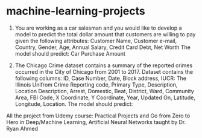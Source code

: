 # machine-learning-projects

1. You are working as a car salesman and you would like to develop a model to predict the total dollar amount that customers are willing to pay given the following attributes:
Customer Name, Customer e-mail, Country, Gender, Age, Annual Salary, Credit Card Debt, Net Worth
The model should predict:
Car Purchase Amount

2. The Chicago Crime dataset contains a summary of the reported crimes occurred in the City of Chicago from 2001 to 2017.
Dataset contains the following columns: ID, Case Number, Date, Block address, IUCR: The Illinois Unifrom Crime Reporting code, Primary Type, Description, Location Description, Arrest, Domestic, Beat, District, Ward, Community Area, FBI Code, X Coordinate, Y Coordinate, Year, Updated On, Latitude, Longitude, Location.
The model should predict:



All the project from Udemy course: Practical Projects and Go from Zero to Hero in Deep/Machine Learning, Artificial Neural Networks taught by Dr. Ryan Ahmed
